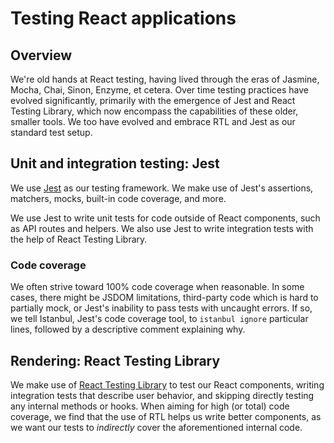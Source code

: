 # Testing React applications

## Overview

We're old hands at React testing, having lived through the eras of Jasmine, Mocha, Chai, Sinon, Enzyme, et cetera. Over time testing practices have evolved significantly, primarily with the emergence of Jest and React Testing Library, which now encompass the capabilities of these older, smaller tools. We too have evolved and embrace RTL and Jest as our standard test setup.

## Unit and integration testing: Jest

We use [Jest](https://jestjs.io/) as our testing framework. We make use of Jest's assertions, matchers, mocks, built-in code coverage, and more.

We use Jest to write unit tests for code outside of React components, such as API routes and helpers. We also use Jest to write integration tests with the help of React Testing Library.

### Code coverage

We often strive toward 100% code coverage when reasonable. In some cases, there might be JSDOM limitations, third-party code which is hard to partially mock, or Jest's inability to pass tests with uncaught errors. If so, we tell Istanbul, Jest's code coverage tool, to `istanbul ignore` particular lines, followed by a descriptive comment explaining why.

## Rendering: React Testing Library

We make use of [React Testing Library](https://testing-library.com/react) to test our React components, writing integration tests that describe user behavior, and skipping directly testing any internal methods or hooks. When aiming for high (or total) code coverage, we find that the use of RTL helps us write better components, as we want our tests to _indirectly_ cover the aforementioned internal code.
